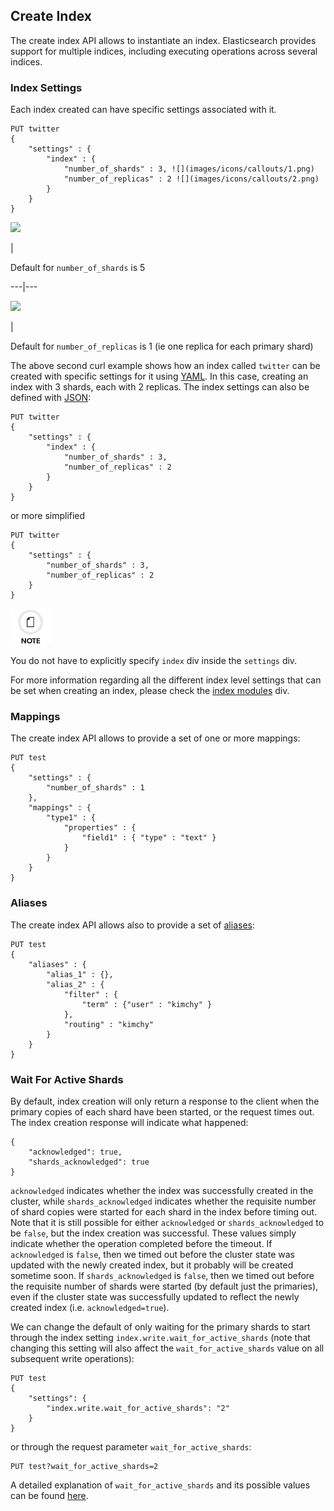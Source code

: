 ## Create Index

The create index API allows to instantiate an index. Elasticsearch provides support for multiple indices, including executing operations across several indices.

### Index Settings

Each index created can have specific settings associated with it.
    
    
    PUT twitter
    {
        "settings" : {
            "index" : {
                "number_of_shards" : 3, ![](images/icons/callouts/1.png)
                "number_of_replicas" : 2 ![](images/icons/callouts/2.png)
            }
        }
    }

![](images/icons/callouts/1.png)

| 

Default for `number_of_shards` is 5   
  
---|---  
  
![](images/icons/callouts/2.png)

| 

Default for `number_of_replicas` is 1 (ie one replica for each primary shard)   
  
The above second curl example shows how an index called `twitter` can be created with specific settings for it using [YAML](http://www.yaml.org). In this case, creating an index with 3 shards, each with 2 replicas. The index settings can also be defined with [JSON](http://www.json.org):
    
    
    PUT twitter
    {
        "settings" : {
            "index" : {
                "number_of_shards" : 3,
                "number_of_replicas" : 2
            }
        }
    }

or more simplified
    
    
    PUT twitter
    {
        "settings" : {
            "number_of_shards" : 3,
            "number_of_replicas" : 2
        }
    }

![Note](images/icons/note.png)

You do not have to explicitly specify `index` div inside the `settings` div.

For more information regarding all the different index level settings that can be set when creating an index, please check the [index modules](index-modules.html) div.

### Mappings

The create index API allows to provide a set of one or more mappings:
    
    
    PUT test
    {
        "settings" : {
            "number_of_shards" : 1
        },
        "mappings" : {
            "type1" : {
                "properties" : {
                    "field1" : { "type" : "text" }
                }
            }
        }
    }

### Aliases

The create index API allows also to provide a set of [aliases](indices-aliases.html):
    
    
    PUT test
    {
        "aliases" : {
            "alias_1" : {},
            "alias_2" : {
                "filter" : {
                    "term" : {"user" : "kimchy" }
                },
                "routing" : "kimchy"
            }
        }
    }

### Wait For Active Shards

By default, index creation will only return a response to the client when the primary copies of each shard have been started, or the request times out. The index creation response will indicate what happened:
    
    
    {
        "acknowledged": true,
        "shards_acknowledged": true
    }

`acknowledged` indicates whether the index was successfully created in the cluster, while `shards_acknowledged` indicates whether the requisite number of shard copies were started for each shard in the index before timing out. Note that it is still possible for either `acknowledged` or `shards_acknowledged` to be `false`, but the index creation was successful. These values simply indicate whether the operation completed before the timeout. If `acknowledged` is `false`, then we timed out before the cluster state was updated with the newly created index, but it probably will be created sometime soon. If `shards_acknowledged` is `false`, then we timed out before the requisite number of shards were started (by default just the primaries), even if the cluster state was successfully updated to reflect the newly created index (i.e. `acknowledged=true`).

We can change the default of only waiting for the primary shards to start through the index setting `index.write.wait_for_active_shards` (note that changing this setting will also affect the `wait_for_active_shards` value on all subsequent write operations):
    
    
    PUT test
    {
        "settings": {
            "index.write.wait_for_active_shards": "2"
        }
    }

or through the request parameter `wait_for_active_shards`:
    
    
    PUT test?wait_for_active_shards=2

A detailed explanation of `wait_for_active_shards` and its possible values can be found [here](docs-index_.html#index-wait-for-active-shards).
